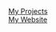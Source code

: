 <a href="hhtps://likarajo.github.io/MyProjects/" target="_blank">My Projects</a>  
<a href="https://sites.google.com/site/likarajo" target="_blank">My Website</a>  
